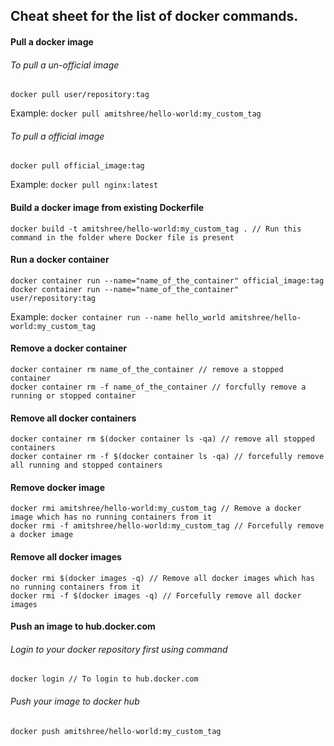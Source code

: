 ## Cheat sheet for the list of docker commands.

#### Pull a docker image
    
###### To pull a un-official image
````
docker pull user/repository:tag

````
Example: ````docker pull amitshree/hello-world:my_custom_tag````

###### To pull a official image
````
docker pull official_image:tag
````
Example: ````docker pull nginx:latest````

#### Build a docker image from existing Dockerfile
````
docker build -t amitshree/hello-world:my_custom_tag . // Run this command in the folder where Docker file is present
````

#### Run a docker container

````
docker container run --name="name_of_the_container" official_image:tag
docker container run --name="name_of_the_container" user/repository:tag
````
Example: ````docker container run --name hello_world amitshree/hello-world:my_custom_tag````

#### Remove a docker container
````
docker container rm name_of_the_container // remove a stopped container
docker container rm -f name_of_the_container // forcfully remove a running or stopped container
````

#### Remove all docker containers
````
docker container rm $(docker container ls -qa) // remove all stopped containers
docker container rm -f $(docker container ls -qa) // forcefully remove all running and stopped containers
````

#### Remove docker image
````
docker rmi amitshree/hello-world:my_custom_tag // Remove a docker image which has no running containers from it
docker rmi -f amitshree/hello-world:my_custom_tag // Forcefully remove a docker image

````

#### Remove all docker images
````
docker rmi $(docker images -q) // Remove all docker images which has no running containers from it
docker rmi -f $(docker images -q) // Forcefully remove all docker images

````

#### Push an image to hub.docker.com 

###### Login to your docker repository first using command
````
docker login // To login to hub.docker.com
````

###### Push your image to docker hub
````
docker push amitshree/hello-world:my_custom_tag
````